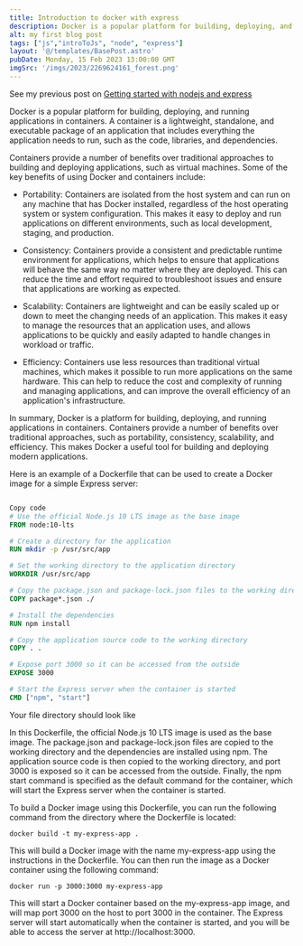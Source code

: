 ```yaml
---
title: Introduction to docker with express
description: Docker is a popular platform for building, deploying, and running applications in containers.
alt: my first blog post
tags: ["js","introToJs", "node", "express"]
layout: '@/templates/BasePost.astro'
pubDate: Monday, 15 Feb 2023 13:00:00 GMT
imgSrc: '/imgs/2023/2269624161_forest.png'
---
```


See my previous post on [Getting started with nodejs and express](https://friendlyuser.github.io/posts/tech/js/getting_started_with_node_and_express/)


Docker is a popular platform for building, deploying, and running
applications in containers. A container is a lightweight, standalone,
and executable package of an application that includes everything the
application needs to run, such as the code, libraries, and dependencies.

Containers provide a number of benefits over traditional approaches to
building and deploying applications, such as virtual machines. Some of
the key benefits of using Docker and containers include:

-   Portability: Containers are isolated from the host system and can
    run on any machine that has Docker installed, regardless of the host
    operating system or system configuration. This makes it easy to
    deploy and run applications on different environments, such as local
    development, staging, and production.

-   Consistency: Containers provide a consistent and predictable runtime
    environment for applications, which helps to ensure that
    applications will behave the same way no matter where they are
    deployed. This can reduce the time and effort required to
    troubleshoot issues and ensure that applications are working as
    expected.

-   Scalability: Containers are lightweight and can be easily scaled up
    or down to meet the changing needs of an application. This makes it
    easy to manage the resources that an application uses, and allows
    applications to be quickly and easily adapted to handle changes in
    workload or traffic.

-   Efficiency: Containers use less resources than traditional virtual
    machines, which makes it possible to run more applications on the
    same hardware. This can help to reduce the cost and complexity of
    running and managing applications, and can improve the overall
    efficiency of an application's infrastructure.

In summary, Docker is a platform for building, deploying, and running
applications in containers. Containers provide a number of benefits over
traditional approaches, such as portability, consistency, scalability,
and efficiency. This makes Docker a useful tool for building and
deploying modern applications.

Here is an example of a Dockerfile that can be used to create a Docker
image for a simple Express server:

```dockerfile

Copy code
# Use the official Node.js 10 LTS image as the base image
FROM node:10-lts

# Create a directory for the application
RUN mkdir -p /usr/src/app

# Set the working directory to the application directory
WORKDIR /usr/src/app

# Copy the package.json and package-lock.json files to the working directory
COPY package*.json ./

# Install the dependencies
RUN npm install

# Copy the application source code to the working directory
COPY . .

# Expose port 3000 so it can be accessed from the outside
EXPOSE 3000

# Start the Express server when the container is started
CMD ["npm", "start"]
```

Your file directory should look like

In this Dockerfile, the official Node.js 10 LTS image is used as the
base image. The package.json and package-lock.json files are copied to
the working directory and the dependencies are installed using npm. The
application source code is then copied to the working directory, and
port 3000 is exposed so it can be accessed from the outside. Finally,
the npm start command is specified as the default command for the
container, which will start the Express server when the container is
started.

To build a Docker image using this Dockerfile, you can run the following
command from the directory where the Dockerfile is located:

    docker build -t my-express-app .

This will build a Docker image with the name my-express-app using the
instructions in the Dockerfile. You can then run the image as a Docker
container using the following command:

    docker run -p 3000:3000 my-express-app

This will start a Docker container based on the my-express-app image,
and will map port 3000 on the host to port 3000 in the container. The
Express server will start automatically when the container is started,
and you will be able to access the server at http://localhost:3000.